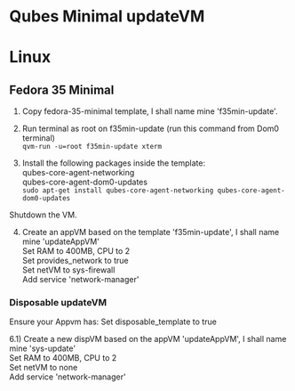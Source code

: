 # Qubes Minimal updateVM


# Linux

<h2>Fedora 35 Minimal</h2>  

1) Copy fedora-35-minimal template, I shall name mine 'f35min-update'.    

2) Run terminal as root on f35min-update (run this command from Dom0 terminal)  
`qvm-run -u=root f35min-update xterm`  

3) Install the following packages inside the template:  
qubes-core-agent-networking  
qubes-core-agent-dom0-updates  
`sudo apt-get install qubes-core-agent-networking qubes-core-agent-dom0-updates`    

Shutdown the VM.  


4) Create an appVM based on the template 'f35min-update', I shall name mine 'updateAppVM'  
Set RAM to 400MB, CPU to 2  
Set provides_network to true  
Set netVM to sys-firewall  
Add service 'network-manager'  
 


<h3>Disposable updateVM</h3> 

Ensure your Appvm has:
Set disposable_template to true

6.1) Create a new dispVM based on the appVM 'updateAppVM', I shall name mine 'sys-update'  
    Set RAM to 400MB, CPU to 2   
    Set netVM to none  
    Add service 'network-manager'   



